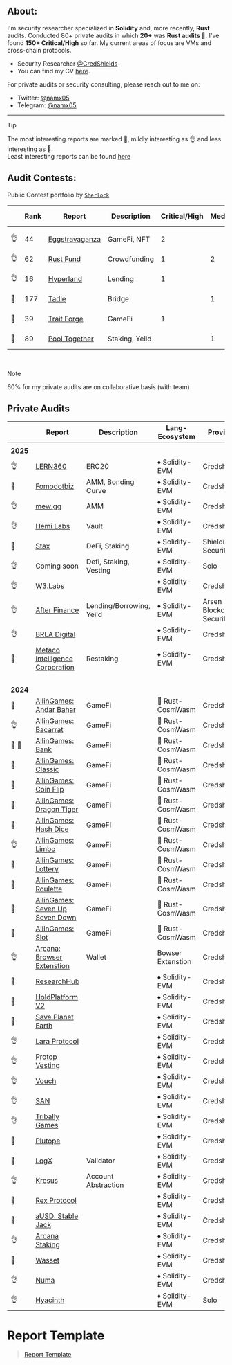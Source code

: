 ## About:

I'm security researcher specialized in **Solidity** and, more recently, **Rust** audits. Conducted 80+ private audits in which **20+** was **Rust audits 🦀**. I've found **150+ Critical/High** so far. My current areas of focus are VMs and cross-chain protocols.

- Security Researcher [@CredShields](https://credshields.com)
- You can find my CV [here](https://docs.google.com/document/d/1bXGsFB4y142gvz49MWaSB97BtRmleL4GBt4ydm9yVDM/edit?tab=t.0).

For private audits or security consulting, please reach out to me on:

- Twitter: [@namx05](https://x.com/namx05)
- Telegram: [@namx05](https://t.me/namx05)

---

> [!TIP]
> The most interesting reports are marked 💎, mildly interesting as 👌 and less interesting as 📰. <br>
> Least interesting reports can be found [here](audit-reports/Least_interesting_reports.md)

## Audit Contests:

Public Contest portfolio by [`Sherlock`](https://audits.sherlock.xyz/watson/namx05)

|     | Rank | Report                                                                                                                         | Description    | Critical/High | Medium | Lang-Ecosystem | Platform  |
| --- | ---- | ------------------------------------------------------------------------------------------------------------------------------ | -------------- | ------------- | ------ | -------------- | --------- |
|     |      |                                                                                                                                |                |               |        |                |           |
| 👌  | 44   | [Eggstravaganza](https://codehawks.cyfrin.io/c/2025-04-eggstravaganza/results?lt=contest&page=5&sc=xp&sj=reward&t=leaderboard) | GameFi, NFT    | 2             |        | ♦ Solidity-EVM | CodeHawks |
| 👌  | 62   | [Rust Fund](https://codehawks.cyfrin.io/c/2025-03-rustfund/results?lt=contest&page=1&sc=xp&sj=reward&t=leaderboard)            | Crowdfunding   | 1             | 2      | 🦀 Rust-Solana | CodeHawks |
| 👌  | 16   | [Hyperland](https://cantina.xyz/competitions/cd180bb3-5d7d-46ed-8b99-d905e54a9d0b/leaderboard)                                 | Lending        | 1             |        | ♦ Solidity-EVM | Cantina   |
| 💎  | 177  | [Tadle](https://codehawks.cyfrin.io/c/2024-08-tadle/results?lt=contest&page=1&sc=reward&sj=reward&t=leaderboard)               | Bridge         |               | 1      | ♦ Solidity-EVM | CodeHawks |
| 💎  | 39   | [Trait Forge](https://code4rena.com/audits/2024-07-traitforge)                                                                 | GameFi         | 1             |        | ♦ Solidity-EVM | CodeArena |
| 📰  | 89   | [Pool Together](https://code4rena.com/audits/2023-07-pooltogether)                                                             | Staking, Yeild |               | 1      | ♦ Solidity-EVM | CodeArena |

<br>

> [!NOTE]
> 60% for my private audits are on collaborative basis (with team)

## Private Audits

|             | Report                                                                                                     | Description              | Lang-Ecosystem    | Provider                  |
| ----------- | ---------------------------------------------------------------------------------------------------------- | ------------------------ | ----------------- | ------------------------- |
|             |
| <b>2025</b> |
| 👌          | [LERN360](audit-reports/pdf/LERNToken_Final_Audit_Report.pdf)                                              | ERC20                    | ♦ Solidity-EVM    | Credshields               |
| 💎          | [Fomodotbiz](audit-reports/pdf/Fomodotbiz_Final_Audit_Report.pdf)                                          | AMM, Bonding Curve       | ♦ Solidity-EVM    | Credshields               |
| 👌          | [mew.gg](audit-reports/pdf/mew.gg_Contracts_Final_Audit_Report.pdf)                                        | AMM                      | ♦ Solidity-EVM    | Credshields               |
| 👌          | [Hemi Labs](audit-reports/pdf/Hemi_Labs_Final_Audit_Report.pdf)                                            | Vault                    | ♦ Solidity-EVM    | Credshields               |
| 📰          | [Stax](audit-reports/md/Stax-Security-Review.md)                                                           | DeFi, Staking            | ♦ Solidity-EVM    | Shieldify Security        |
| 👌          | Coming soon                                                                                                | Defi, Staking, Vesting   | ♦ Solidity-EVM    | Solo                      |
| 👌          | [W3.Labs](audit-reports/pdf/W3.labs_Final_Audit_Report.pdf)                                                |                          | ♦ Solidity-EVM    | Credshields               |
| 👌          | [After Finance](audit-reports/pdf/After-Finance-Report.pdf)                                                | Lending/Borrowing, Yeild | ♦ Solidity-EVM    | Arsen Blockchain Security |
| 👌          | [BRLA Digital](audit-reports/pdf/BRLA_Final_Audit_Report.pdf)                                              |                          | ♦ Solidity-EVM    | Credshields               |
| 💎          | [Metaco Intelligence Corporation](audit-reports/pdf/Zoth_Final_Audit_Report.pdf)                           | Restaking                | ♦ Solidity-EVM    | Credshields               |
| <br>        |
| <b>2024</b> |
| 📰          | [AllinGames: Andar Bahar](audit-reports/pdf/AllInGames_Andar_Bahar_Final_Audit_Report.pdf)                 | GameFi                   | 🦀 Rust-CosmWasm  | Credshields               |
| 👌          | [AllinGames: Bacarrat](audit-reports/pdf/AllInGames_Baccarat_Final_Audit_Report.pdf)                       | GameFi                   | 🦀 Rust-CosmWasm  | Credshields               |
| 💎 💎       | [AllinGames: Bank](audit-reports/pdf/AllInGames_Bank_Final_Audit_Report.pdf)                               | GameFi                   | 🦀 Rust-CosmWasm  | Credshields               |
| 💎          | [AllinGames: Classic](audit-reports/pdf/AllInGames_Classic_Dice_Final_Audit_Report.pdf)                    | GameFi                   | 🦀 Rust-CosmWasm  | Credshields               |
| 💎          | [AllinGames: Coin Flip](audit-reports/pdf/AllInGames_Coin_Flip_Final_Audit_Report.pdf)                     | GameFi                   | 🦀 Rust-CosmWasm  | Credshields               |
| 📰          | [AllinGames: Dragon Tiger](audit-reports/pdf/AllInGames_Dragon_Tiger_Final_Audit_Report.pdf)               | GameFi                   | 🦀 Rust-CosmWasm  | Credshields               |
| 💎          | [AllinGames: Hash Dice](audit-reports/pdf/AllInGames_Hash_Dice_Final_Audit_Report.pdf)                     | GameFi                   | 🦀 Rust-CosmWasm  | Credshields               |
| 👌          | [AllinGames: Limbo](audit-reports/pdf/AllInGames_Limbo_Final_Audit_Report.pdf)                             | GameFi                   | 🦀 Rust-CosmWasm  | Credshields               |
| 💎          | [AllinGames: Lottery](audit-reports/pdf/AllInGames_Lottery_Final_Audit_Report.pdf)                         | GameFi                   | 🦀 Rust-CosmWasm  | Credshields               |
| 📰          | [AllinGames: Roulette](audit-reports/pdf/AllInGames_Roulette_Final_Audit_Report.pdf)                       | GameFi                   | 🦀 Rust-CosmWasm  | Credshields               |
| 📰          | [AllinGames: Seven Up Seven Down](audit-reports/pdf/AllInGames_Seven_Up_Seven_Down_Final_Audit_Report.pdf) | GameFi                   | 🦀 Rust-CosmWasm  | Credshields               |
| 📰          | [AllinGames: Slot](audit-reports/pdf/AllInGames_Slots_Final_Audit_Report.pdf)                              | GameFi                   | 🦀 Rust-CosmWasm  | Credshields               |
| 👌          | [Arcana: Browser Extenstion](audit-reports/pdf/Arcana_Wallet_Final_Audit_Report.pdf)                       | Wallet                   | Bowser Extenstion | Credshields               |
| 📰          | [ResearchHub](audit-reports/pdf/ResearchHub_SmartContract_Final_Audit_Report.pdf)                          |                          | ♦ Solidity-EVM    | Credshields               |
| 📰          | [HoldPlatform V2](audit-reports/pdf/HoldPlatform_Final_Audit_Report.pdf)                                   |                          | ♦ Solidity-EVM    | Credshields               |
| 💎          | [Save Planet Earth](audit-reports/pdf/SPE_Smart_Contract_Final_Audit_Report.pdf)                           |                          | ♦ Solidity-EVM    | Credshields               |
| 👌          | [Lara Protocol](audit-reports/pdf/Lara_Liquid_Staking_Final_Audit_Report.pdf)                              |                          | ♦ Solidity-EVM    | Credshields               |
| 👌          | [Protop Vesting](audit-reports/pdf/Protop_Vesting_Contracts_Final_Report.pdf)                              |                          | ♦ Solidity-EVM    | Credshields               |
| 👌          | [Vouch](audit-reports/pdf/Vouch_Contract_Final_Audit_Report.pdf)                                           |                          | ♦ Solidity-EVM    | Credshields               |
| 👌          | [SAN](audit-reports/pdf/SAN_Final_Report.pdf)                                                              |                          | ♦ Solidity-EVM    | Credshields               |
| 👌          | [Tribally Games](audit-reports/pdf/Tribally_Games_Final_Report.pdf)                                        |                          | ♦ Solidity-EVM    | Credshields               |
| 💎          | [Plutope](audit-reports/pdf/Plutope_Final_Audit_Report.pdf)                                                |                          | ♦ Solidity-EVM    | Credshields               |
| 💎          | [LogX](audit-reports/pdf/LogX_Token_Final_Report.pdf)                                                      | Validator                | ♦ Solidity-EVM    | Credshields               |
| 👌          | [Kresus](audit-reports/pdf/Kresus_Final_Audit_Report.pdf)                                                  | Account Abstraction      | ♦ Solidity-EVM    | Credshields               |
| 💎          | [Rex Protocol](audit-reports/pdf/Rex_Exchange_Final_Audit_Report.pdf)                                      |                          | ♦ Solidity-EVM    | Credshields               |
| 💎          | [aUSD: Stable Jack](audit-reports/pdf/aUSD_SC_Final_Audit_Report.pdf)                                      |                          | ♦ Solidity-EVM    | Credshields               |
| 👌          | [Arcana Staking](audit-reports/pdf/Arcana_Staking_Contract_Final_Audit_Report.pdf)                         |                          | ♦ Solidity-EVM    | Credshields               |
| 💎          | [Wasset](audit-reports/pdf/Wasset_Final_Audit_Report.pdf)                                                  |                          | ♦ Solidity-EVM    | Credshields               |
| 👌          | [Numa](audit-reports/pdf/Numa_Final_Audit_Report.pdf)                                                      |                          | ♦ Solidity-EVM    | Credshields               |
| 👌          | [Hyacinth](audit-reports/md/Hyacinth-security-review.md)                                                   |                          | ♦ Solidity-EVM    | Solo                      |

# Report Template

> [Report Template](audit-reports/report_template.md)
